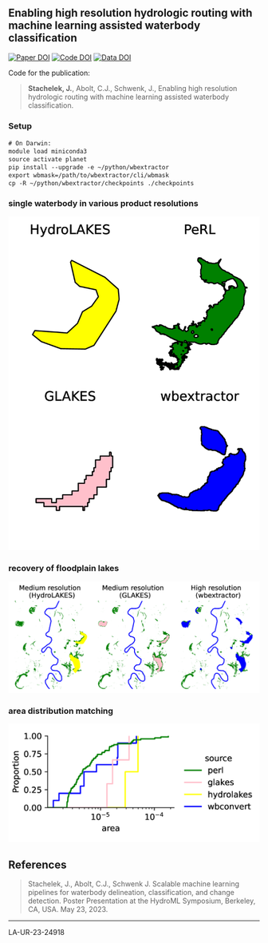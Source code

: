 ## Enabling high resolution hydrologic routing with machine learning assisted waterbody classification

[![Paper DOI](https://img.shields.io/badge/Paper-10.22541/essoar.171578782.22110644/v1-blue.svg)](https://doi.org/10.22541/essoar.171578782.22110644/v1) [![Code DOI](https://img.shields.io/badge/Code-DOI-blue.svg)](https://doi.org) [![Data DOI](https://img.shields.io/badge/Data-DOI-blue.svg)](https://doi.org)

Code for the publication:

> **Stachelek, J.**, Abolt, C.J., Schwenk, J., Enabling high resolution hydrologic routing with machine learning assisted waterbody classification.

### Setup

```shell
# On Darwin:
module load miniconda3
source activate planet
pip install --upgrade -e ~/python/wbextractor
export wbmask=/path/to/wbextractor/cli/wbmask
cp -R ~/python/wbextractor/checkpoints ./checkpoints
```

### single waterbody in various product resolutions

![](figures/single_wb.png)

### recovery of floodplain lakes

![](figures/floodplain.png)

### area distribution matching

![](figures/accuracy.png)

## References

> Stachelek, J., Abolt, C.J., Schwenk J. Scalable machine learning pipelines for waterbody delineation, classification, and change detection. Poster Presentation at the HydroML Symposium, Berkeley, CA, USA. May 23, 2023.

---

LA-UR-23-24918
